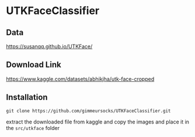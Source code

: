 # UTKFaceClassifier

## Data
https://susanqq.github.io/UTKFace/

## Download Link 

https://www.kaggle.com/datasets/abhikjha/utk-face-cropped


## Installation
```
git clone https://github.com/gimmeursocks/UTKFaceClassifier.git
```
extract the downloaded file from kaggle and copy the images and place it in the ```src/utkface``` folder